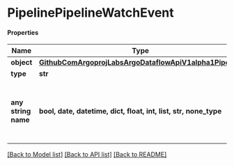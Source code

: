 # PipelinePipelineWatchEvent

#### Properties
Name | Type | Description | Notes
------------ | ------------- | ------------- | -------------
**object** | [**GithubComArgoprojLabsArgoDataflowApiV1alpha1Pipeline**](GithubComArgoprojLabsArgoDataflowApiV1alpha1Pipeline.md) |  | [optional] 
**type** | **str** |  | [optional] 
**any string name** | **bool, date, datetime, dict, float, int, list, str, none_type** | any string name can be used but the value must be the correct type | [optional]

[[Back to Model list]](../README.md#documentation-for-models) [[Back to API list]](../README.md#documentation-for-api-endpoints) [[Back to README]](../README.md)

